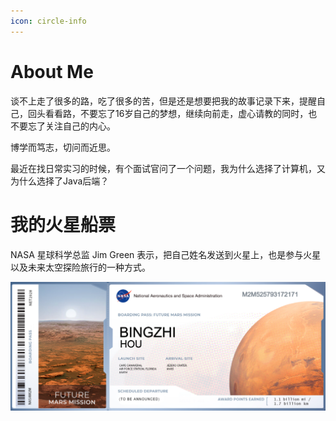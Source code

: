 ```yaml
---
icon: circle-info
---
```


# About Me

谈不上走了很多的路，吃了很多的苦，但是还是想要把我的故事记录下来，提醒自己，回头看看路，不要忘了16岁自己的梦想，继续向前走，虚心请教的同时，也不要忘了关注自己的内心。

博学而笃志，切问而近思。

最近在找日常实习的时候，有个面试官问了一个问题，我为什么选择了计算机，又为什么选择了Java后端？



# 我的火星船票

NASA 星球科学总监 Jim Green 表示，把自己姓名发送到火星上，也是参与火星以及未来太空探险旅行的一种方式。

![Forever Young](image.png)
